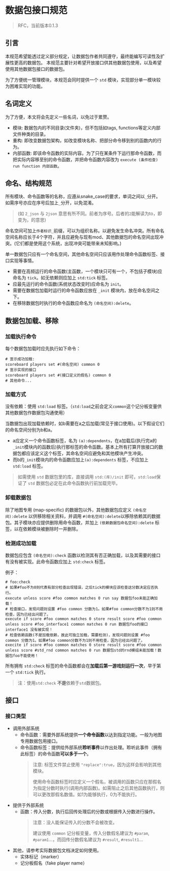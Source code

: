 # 数据包接口规范

>   RFC，当前版本0.1.3

## 引言

本规范希望能透过定义部分规定，让数据包作者共同遵守，最终能编写可读性及扩展性更高的数据包。
本规范主要针对希望开放接口供其他数据包使用，以及希望使用其他数据包接口的数据包。

为了方便统一管理模块，本规范会同时提供一个 `std` 模块，实现部分单一模块较为困难实现的功能。

## 名词定义

为了方便，本文将会先定义一些名词，以免过于累赘。
* 模块: 数据包内的不同目录(文件夹)，但不包括如tags, functions等定义内部文件种类的目录。
* 重构: 即改变数据包架构，如改变模块名称、把部分命令移到别的函数内的行为。
* 内部函数: 即该命令函数的实际内容。为了只在某条件下运行那命令函数，而把实际内容移至别的命令函数，并把命令函数内容改为 `execute (条件检查) run function 内部函数`。

## 命名、结构规范

所有模块、命令函数等的名称，应遵从snake_case的要求，单词之间以`_`分开。如需序号亦应在序号后加上`_`分开，以免混淆。

>   (如 `2_json` 与 `2json` 意思有所不同。前者为序号。后者的`2`能解读为to，即变为，的意思)

命名空间可加上`作者标识_`前缀，可以为组织名称。以避免发生命名冲突。所有命名空间名称应长于4个字符，并且应避免与现有mod、其他数据包的命名空间出现冲突。(它们都是使用这个系统，出现冲突可能带来未知影响。)

单一数据包只应有一个命名空间，其他命名空间只应该用作处理命令函数标签、接口实现等事情。

*   需要在高频运行的命令函数(主函数，一个模块只可有一个，不包括子模块)应命名为 `tick`。如无依赖则应加上 `std:tick` 标签。
*   应最先运行的命令函数(系统状态改变时)应命名为 `init`。
*   需要在数据包加载时运行的命令函数应放在 `_init` 模块内，放在命名空间之下。
*   在移除数据包时执行的命令函数应命名为 `(命名空间):delete`。

## 数据包加载、移除

### 加载执行命令

每个数据包加载时应先执行如下命令：

```
# 宣示成功加载:
scoreboard players set #(命名空间) common 0
# 宣示实现的接口
scoreboard players set #(接口定义的假名) common 0
# 其他命令...
```

### 加载方式

没有依赖：使用 `std:load` 标签。（`std:load`之前会定义`common`这个记分板变量供其他数据包作数据包沟通使用）

当数据包出现加载依赖时，如b需要在a之后加载(常见于接口使用)。以下假设它们的命名空间分别为b和a。

*   a应定义一个命令函数标签，名为 `(a):dependents`，在a加载后(执行完a的`_init`模块内的函数后)执行那标签的命令函数。基本上所有打算开放接口的数据包都应该定义这个标签，其命名空间应避免和其他模块产生冲突。
*   而b的`_init`模块内的命令函数应加上`(a):dependents` 标签，不应加上`std:load` 标签。

> 如需使用 `std` 数据包里的库，直接调用 `std:(库)/init` 即可，`std:load`保证了 `std` 数据包必定在此命令函数执行前加载完毕。

### 卸载数据包

除了地图专用 (map-specific) 的数据包以外，其他数据包应定义 `(命名空间):delete` 以供移除相关资料，并调用 `#(命名空间):delete`以移除依赖其的数据包。其子模块亦应提供删除用命令函数，并加上 `(依赖数据包命名空间):delete` 标签，以在依赖模块被删除时一并删除。

### 检测成功加载

数据包应包含 `(命名空间):check` 函数以检测其有否正确加载，以及其需要的接口有没有被实现。此命令函数应加上 `std:check` 标签。

例子：

```
# foo:check
# 如果#foo不为0则代表有部分检查出现错误，之后tick的模块应该检查这分数决定应否执行。
execute unless score #foo common matches 0 run say 数据包foo未能正确加载！
# 检查接口，发现问题则设置 #foo common 分数为1。如果#foo common分数不为1则不用检查，因为已经出问题了。
execute if score #foo common matches 0 store result score #foo common unless score #foo_interface1 common matches 0 run 数据包foo的接口 interface1 没有被实现！
# 检查依赖函数(不是加载依赖，故此可独立加载，需要检测)，发现问题则设置 #foo common 分数为1。如果#foo common分数不为1则不用检查，因为已经出问题了。
execite if score #foo common matches 0 store result score #foo common unless score #std_rnd common matches 0 run 数据包std的rnd模组未能加载！数据包foo不能使用！
```

所有拥有 `std:check` 标签的命令函数都会在**加载后第一游戏刻运行一次**，早于第一个 `std:tick` 执行。

>   注：使用`std:check` **不是**依赖于`std`数据包。

## 接口

### 接口类型

*   调用外部系统
    *   命令函数：需要外部系统提供**一个命令函数**以达到指定功能。一般为地图专用数据包用接口。
    *   命令函数标签：提供给外部系统**聆听事件**以作出处理。聆听此事件（拥有此标签）的命令函数**可以多于一个**。
        >   注意: 标签文件禁止使用 `"replace":true`，因为这样会影响到其他模块。
        >
        >   使用命令函数标签时应定义一个假名，被调用的函数只应在那假名为指定分数时执行(调用内部函数)。如需阻止之后其他函数执行，则可以更改那假名数值。如1为能够执行，0为不能执行。
*   提供于外部系统
    *   函数：传入分数，执行后回传处理后的分数或根据传入分数进行操作。
        >   注意：没人能保证传入的分数不会被改变。
        >
        >   建议使用 `common` 记分板变量，传入分数假名建议为 `#param`, `#param1`...，而回传分数假名建议为 `#result`, `#result1`...
*   其他，请参考实际数据包文档决定如何使用。
    *   实体标记（marker）
    *   记分板假名（fake player name）

